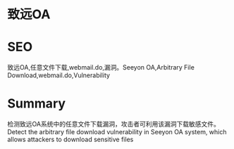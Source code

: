 # 致远OA
# SEO
致远OA,任意文件下载,webmail.do,漏洞。Seeyon OA,Arbitrary File Download,webmail.do,Vulnerability
# Summary
检测致远OA系统中的任意文件下载漏洞，攻击者可利用该漏洞下载敏感文件。Detect the arbitrary file download vulnerability in Seeyon OA system, which allows attackers to download sensitive files
